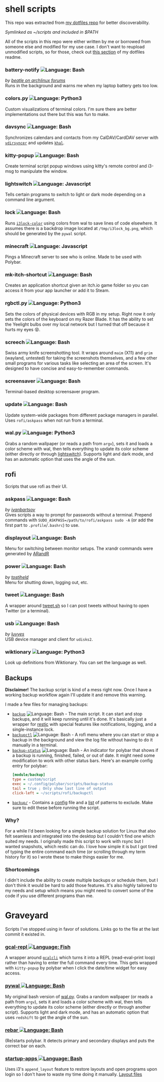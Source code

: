 # shell scripts

This repo was extracted from [my dotfiles repo](https://github.com/katacarbix/dotfiles) for better discoverability.

*Symlinked as \~/scripts and included in $PATH*

All of the scripts in this repo were either written by me or borrowed from someone else and modified for my use case. I don't want to reupload unmodified scripts, so for those, check out [this section](https://github.com/katacarbix/dotfiles#programs-you-should-know-about-that-werent-mentioned-elsewhere) of my dotfiles readme.

### battery-notify ![Language: Bash](https://img.shields.io/badge/Language-Bash-3e474a?style=flat)
*by [beatle on archlinux forums](https://bbs.archlinux.org/viewtopic.php?pid=1037160#p1037160)*  
Runs in the background and warns me when my laptop battery gets too low.

### colors.py ![Language: Python3](https://img.shields.io/badge/Language-Python3-357bb3?style=flat)
Custom visualizations of terminal colors. I'm sure there are better implementations out there but this was fun to make.

### davsync ![Language: Bash](https://img.shields.io/badge/Language-Bash-3e474a?style=flat)
Synchronizes calendars and contacts from my CalDAV/CardDAV server with [`vdirsyncer`](https://github.com/pimutils/vdirsyncer) and updates [`khal`](https://github.com/pimutils/khal).

### kitty-popup ![Language: Bash](https://img.shields.io/badge/Language-Bash-3e474a?style=flat)
Create terminal script popup windows using kitty's remote control and i3-msg to manipulate the window.

### lightswitch ![Language: Javascript](https://img.shields.io/badge/Language-Javascript-68a063?style=flat)
Tells certain programs to switch to light or dark mode depending on a command line argument.

### lock ![Language: Bash](https://img.shields.io/badge/Language-Bash-3e474a?style=flat)
Runs [`i3lock-color`](https://github.com/Raymo111/i3lock-color) using colors from wal to save lines of code elsewhere. It assumes there is a backdrop image located at `/tmp/i3lock_bg.png`, which should be generated by the `pywal` script.

### minecraft ![Language: Javascript](https://img.shields.io/badge/Language-Javascript-68a063?style=flat)
Pings a Minecraft server to see who is online. Made to be used with Polybar.

### mk-itch-shortcut ![Language: Bash](https://img.shields.io/badge/Language-Bash-3e474a?style=flat)
Creates an application shortcut given an itch.io game folder so you can access it from your app launcher or add it to Steam.

### rgbctl.py ![Language: Python3](https://img.shields.io/badge/Language-Python3-357bb3?style=flat)
Sets the colors of physical devices with RGB in my setup. Right now it only sets the colors of the keyboard on my Razer Blade. It has the ability to set the Yeelight bulbs over my local network but I turned that off because it hurts my eyes 😵.

### screech ![Language: Bash](https://img.shields.io/badge/Language-Bash-3e474a?style=flat)
Swiss army knife screenshotting tool. It wraps around `maim` (X11) and `grim` (wayland, untested) for taking the screenshots themselves, and a few other small programs for various tasks like selecting an area of the screen. It's designed to have concise and easy-to-remember commands.

### screensaver ![Language: Bash](https://img.shields.io/badge/Language-Bash-3e474a?style=flat)
Terminal-based desktop screensaver program.

### update ![Language: Bash](https://img.shields.io/badge/Language-Bash-3e474a?style=flat)
Update system-wide packages from different package managers in parallel. Uses `rofi/askpass` when not run from a terminal.

### wal.py ![Language: Python3](https://img.shields.io/badge/Language-Python3-357bb3?style=flat)
Grabs a random wallpaper (or reads a path from `argv`), sets it and loads a color scheme with wal, then tells everything to update its color scheme (either directly or through [lightswitch](#lightswitch)). Supports light and dark mode, and has an automatic option that uses the angle of the sun.

## rofi
Scripts that use rofi as their UI.

### askpass ![Language: Bash](https://img.shields.io/badge/Language-Bash-3e474a?style=flat)
*by [ivanbartsov](https://github.com/davatorium/rofi/issues/584#issuecomment-384555551)*  
Gives scripts a way to prompt for passwords without a terminal. Prepend commands with `SUDO_ASKPASS=/path/to/rofi/askpass sudo -A` (or add the first part to `.profile`/`.bashrc`) to use.

### displayout ![Language: Bash](https://img.shields.io/badge/Language-Bash-3e474a?style=flat)
Menu for switching between monitor setups. The xrandr commands were generated by [ARandR](https://christian.amsuess.com/tools/arandr/)

### power ![Language: Bash](https://img.shields.io/badge/Language-Bash-3e474a?style=flat)
*by [tostiheld](https://github.com/tostiheld/dotfiles/blob/master/bin/power-menu.sh)*  
Menu for shutting down, logging out, etc.

### tweet ![Language: Bash](https://img.shields.io/badge/Language-Bash-3e474a?style=flat)
A wrapper around [tweet.sh](https://github.com/piroor/tweet.sh) so I can post tweets without having to open Twitter (or a terminal).

### usb ![Language: Bash](https://img.shields.io/badge/Language-Bash-3e474a?style=flat)
*by [luyves](https://github.com/luyves/polybar-rofi-usb-mount)*  
USB device manager and client for `udisks2`.

### wiktionary ![Language: Python3](https://img.shields.io/badge/Language-Python3-357bb3?style=flat)
Look up definitions from Wiktionary. You can set the language as well.

## Backups
**Disclaimer!** The backup script is kind of a mess right now. Once I have a working backup workflow again I'll update it and remove this warning.

I made a few files for managing backups:
- [`backup`](backup) ![Language: Bash](https://img.shields.io/badge/Language-Bash-3e474a?style=flat) - The main script. It can start and stop backups, and it will keep running until it's done. It's basically just a wrapper for [restic](https://restic.net/) with special features like notifications, logging, and a single-instance lock.
- [`backupctl`](rofi/backupctl) ![Language: Bash](https://img.shields.io/badge/Language-Bash-3e474a?style=flat) - A rofi menu where you can start or stop a backup in the background and view the log file without having to do it manually in a terminal.
- [`backup-status`](https://github.com/katacarbix/dotfiles/blob/main/polybar/scripts/backup-status) ![Language: Bash](https://img.shields.io/badge/Language-Bash-3e474a?style=flat) - An indicator for polybar that shows if a backup is running, finished, failed, or out of date. It might need some modification to work with other status bars. Here's an example config entry for polybar:
  ```ini
  [module/backup]
  type = custom/script
  exec = ~/.config/polybar/scripts/backup-status
  tail = true ; Only show last line of output
  click-left = ~/scripts/rofi/backupctl
  ```
- [`backup/`](https://github.com/katacarbix/dotfiles/blob/main/backup) - Contains a [config](https://github.com/katacarbix/dotfiles/blob/main/backup/config) file and a [list](https://github.com/katacarbix/dotfiles/blob/main/backup/excludelist) of patterns to exclude. Make sure to edit these before running the script.

### Why?
For a while I'd been looking for a simple backup solution for Linux that also felt seamless and integrated into the desktop but I couldn't find one which suited my needs. I originally made this script to work with rsync but I wanted snapshots, which restic can do. I love how simple it is but I got tired of typing the entire command each time (or scrolling through my term history for it) so I wrote these to make things easier for me.

### Shortcomings
I didn't include the ability to create multiple backups or schedule them, but I don't think it would be hard to add those features. It's also highly tailored to my needs and setup which means you might need to convert some of the code if you use different programs than me.

# Graveyard

Scripts I've stopped using in favor of solutions. Links go to the file at the last commit it existed in.

### [gcal-repl ![Language: Fish](https://img.shields.io/badge/Language-Fish-d3242b?style=flat)](https://github.com/reeseovine/shell-scripts/blob/e3c7d5f07ffd501b990d9756f6776f3c08404e94/gcal-repl)
A wrapper around [`gcalcli`](https://github.com/insanum/gcalcli) which turns it into a REPL (read-eval-print loop) rather than having to enter the full command every time. This gets wrapped with `kitty-popup` by polybar when I click the date/time widget for easy access.

### [pywal ![Language: Bash](https://img.shields.io/badge/Language-Bash-3e474a?style=flat)](https://github.com/reeseovine/shell-scripts/blob/e3c7d5f07ffd501b990d9756f6776f3c08404e94/pywal)
My original bash version of [wal.py](#wal.py-). Grabs a random wallpaper (or reads a path from `argv`), sets it and loads a color scheme with wal, then tells everything to update its color scheme (either directly or through another script). Supports light and dark mode, and has an automatic option that uses `redshift` to get the angle of the sun.

### [rebar ![Language: Bash](https://img.shields.io/badge/Language-Bash-3e474a?style=flat)](https://github.com/reeseovine/shell-scripts/blob/e3c7d5f07ffd501b990d9756f6776f3c08404e94/rebar)
(Re)starts polybar. It detects primary and secondary displays and puts the correct bar on each.

### [startup-apps ![Language: Bash](https://img.shields.io/badge/Language-Bash-3e474a?style=flat)](https://github.com/reeseovine/shell-scripts/blob/e3c7d5f07ffd501b990d9756f6776f3c08404e94/startup-apps)
Uses i3's `append_layout` feature to restore layouts and open programs upon login so I don't have to waste my time doing it manually. [Layout files](https://github.com/reeseovine/dotfiles/tree/7d0cb94190865be18b33439af6032cbc68fbfedd/i3/layouts)
